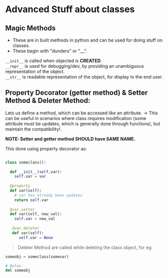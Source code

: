 # Advanced Stuff about classes  

## Magic Methods   

* These are in built methods in python and can be used for doing stuff on classes.   
* These begin with "dunders" or "__".
  
```__init__``` is called when objected is **CREATED**.   
```__repr__``` is used for debugging/dev, by providing an unambiguous representation of the object.   
```__str__``` is readable representation of the object, for display to the end user.

## Property Decorator (getter method) & Setter Method & Deleter Method:   

Lets us define a method, which can be accessed like an attribute. -> This can be useful in scenarios where class requires modification 
(some attribute must be updates, which is generally done through functions), but maintain the compatibility!.    
   
**NOTE: Setter and getter method SHOULD have SAME NAME.**   
   
   
This done using property decorator as:   
```python

class someclass():
  
  def __init__(self,var):
    self.var = var
    
  @property
  def var(self):
    # var has already been updates
    return self.var
    
  @var.setter
  def var(self, new_val):
    self.var = new_val
    
   @var.deleter
   def var(self):
      self.var = None
```
   
> Deleter Method are called while deleting the class object, for eg:   
```python
someobj = someclass(somevar)

# Below
del someobj
```
